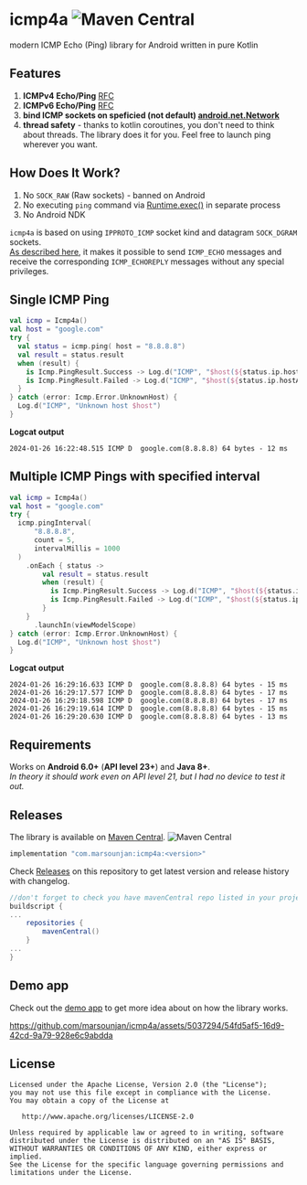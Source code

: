 icmp4a
![Maven Central](https://img.shields.io/maven-central/v/com.marsounjan/icmp4a?style=flat&logo=maven&label=maven-central&color=blue)
======
modern ICMP Echo (Ping) library for Android written in pure Kotlin

Features
------
1. **ICMPv4 Echo/Ping** [RFC][rfcIcmpV4]
2. **ICMPv6 Echo/Ping** [RFC][rfcIcmpV6]
3. **bind ICMP sockets on speficied (not default) [android.net.Network][androidNetwork]**
4. **thread safety** - thanks to kotlin coroutines, you don't need to think about threads. The library does it for you. Feel free to launch ping wherever you want.

How Does It Work?
------
1. No `SOCK_RAW` (Raw sockets) - banned on Android
2. No executing `ping` command via [Runtime.exec()](https://developer.android.com/reference/java/lang/Runtime#exec(java.lang.String[])) in separate process
3. No Android NDK


`icmp4a` is based on using `IPPROTO_ICMP` socket kind and datagram `SOCK_DGRAM` sockets.\
[As described here][icmpProtoSocketKind], it makes it possible to send `ICMP_ECHO` messages and receive the corresponding `ICMP_ECHOREPLY` messages without any special privileges.


Single ICMP Ping
------

```kotlin
val icmp = Icmp4a()
val host = "google.com"
try {
  val status = icmp.ping( host = "8.8.8.8")
  val result = status.result
  when (result) {
    is Icmp.PingResult.Success -> Log.d("ICMP", "$host(${status.ip.hostAddress}) ${result.packetSize} bytes - ${result.ms} ms")
    is Icmp.PingResult.Failed -> Log.d("ICMP", "$host(${status.ip.hostAddress}) Failed: ${result.message}")
  }
} catch (error: Icmp.Error.UnknownHost) {
  Log.d("ICMP", "Unknown host $host")
}
```
**Logcat output**
```logcat
2024-01-26 16:22:48.515 ICMP D  google.com(8.8.8.8) 64 bytes - 12 ms
```

Multiple ICMP Pings with specified interval
------
```kotlin
val icmp = Icmp4a()
val host = "google.com"
try {
  icmp.pingInterval(
      "8.8.8.8",
      count = 5,
      intervalMillis = 1000
  )
    .onEach { status ->
        val result = status.result
        when (result) {
          is Icmp.PingResult.Success -> Log.d("ICMP", "$host(${status.ip.hostAddress}) ${result.packetSize} bytes - ${result.ms} ms")
          is Icmp.PingResult.Failed -> Log.d("ICMP", "$host(${status.ip.hostAddress}) Failed: ${result.message}")
        }
    }
      .launchIn(viewModelScope)
} catch (error: Icmp.Error.UnknownHost) {
  Log.d("ICMP", "Unknown host $host")
}
```
**Logcat output**
```
2024-01-26 16:29:16.633 ICMP D  google.com(8.8.8.8) 64 bytes - 15 ms
2024-01-26 16:29:17.577 ICMP D  google.com(8.8.8.8) 64 bytes - 17 ms
2024-01-26 16:29:18.598 ICMP D  google.com(8.8.8.8) 64 bytes - 17 ms
2024-01-26 16:29:19.614 ICMP D  google.com(8.8.8.8) 64 bytes - 15 ms
2024-01-26 16:29:20.630 ICMP D  google.com(8.8.8.8) 64 bytes - 13 ms
```

Requirements
------------

Works on **Android 6.0+** (**API level 23+**) and **Java 8+**.\
*In theory it should work even on API level 21, but I had no device to test it out.*

Releases
--------

The library is available on [Maven Central][mavenCentralIcmp4a]. ![Maven Central](https://img.shields.io/maven-central/v/com.marsounjan/icmp4a?style=flat&logo=maven&label=maven-central&color=blue)

```groovy
implementation "com.marsounjan:icmp4a:<version>"
```
Check [Releases][releases] on this repository to get latest version and release history with changelog.

```groovy
//don't forget to check you have mavenCentral repo listed in your project build.gradle
buildscript {
...
    repositories {
        mavenCentral()
    }
...
}
```

Demo app
------
Check out the [demo app](/demo) to get more idea about on how the library works.

https://github.com/marsounjan/icmp4a/assets/5037294/54fd5af5-16d9-42cd-9a79-928e6c9abdda


License
-------

```
Licensed under the Apache License, Version 2.0 (the "License");
you may not use this file except in compliance with the License.
You may obtain a copy of the License at

   http://www.apache.org/licenses/LICENSE-2.0

Unless required by applicable law or agreed to in writing, software
distributed under the License is distributed on an "AS IS" BASIS,
WITHOUT WARRANTIES OR CONDITIONS OF ANY KIND, either express or implied.
See the License for the specific language governing permissions and
limitations under the License.
```

 [releases]: https://github.com/marsounjan/icmp4a/releases

[mavenCentralIcmp4a]: https://central.sonatype.com/artifact/com.marsounjan/icmp4a

[icmpProtoSocketKind]: https://lwn.net/Articles/443051
 [rfcIcmpV4]: https://datatracker.ietf.org/doc/html/rfc792
 [rfcIcmpV6]: https://datatracker.ietf.org/doc/html/rfc4443
 [androidNetwork]: https://developer.android.com/reference/android/net/Network
